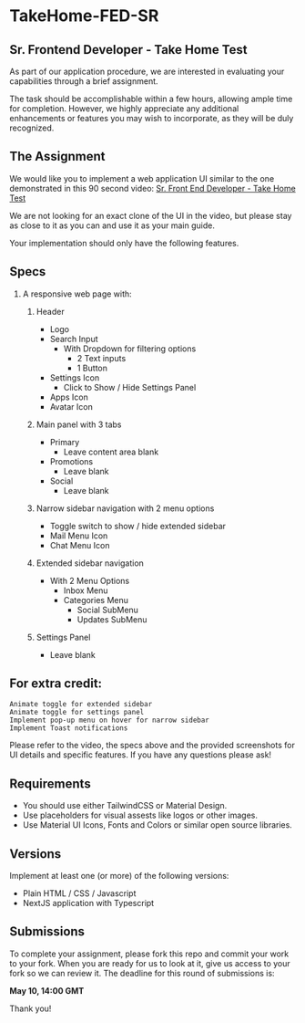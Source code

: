 # TakeHome-FED-SR
## Sr. Frontend Developer - Take Home Test 

As part of our application procedure, we are interested in evaluating your capabilities through a brief assignment. 

The task should be accomplishable within a few hours, allowing ample time for completion. However, we highly appreciate any additional enhancements or features you may wish to incorporate, as they will be duly recognized.

## The Assignment

We would like you to implement a web application UI
similar to the one demonstrated in this 90 second video: 
[Sr. Front End Developer - Take Home Test](https://youtu.be/lvr0cyrRw3A)

We are not looking for an exact clone of the UI in the video,
but please stay as close to it as you can and use it as your
main guide.

Your implementation should only have the following features.

## Specs

1. A responsive web page with:
    1.  Header
        - Logo
        - Search Input
            - With Dropdown for filtering options
                - 2 Text inputs
                - 1 Button
        - Settings Icon
            - Click to Show / Hide Settings Panel 
        - Apps Icon
        - Avatar Icon

    2.  Main panel with 3 tabs 
        - Primary
            - Leave content area blank
        - Promotions
            - Leave blank
        - Social
            - Leave blank
    3.  Narrow sidebar navigation with 2 menu options
        - Toggle switch to show / hide extended sidebar
        - Mail Menu Icon
        - Chat Menu Icon
    4.  Extended sidebar navigation
        - With 2 Menu Options
            - Inbox Menu
            - Categories Menu
                - Social SubMenu
                - Updates SubMenu
    5.  Settings Panel
        - Leave blank

## For extra credit:
    Animate toggle for extended sidebar
    Animate toggle for settings panel
    Implement pop-up menu on hover for narrow sidebar
    Implement Toast notifications 


Please refer to the video, the specs above and the provided screenshots for UI details and specific features. If you have
any questions please ask!


## Requirements

- You should use either TailwindCSS or Material Design.
- Use placeholders for visual assests like logos or other images.
- Use Material UI Icons, Fonts and Colors or similar open source libraries.


## Versions
Implement at least one (or more) of the following versions:

- Plain HTML / CSS / Javascript
- NextJS application with Typescript

## Submissions

To complete your assignment, please fork this repo and commit your work to your fork. When you are ready for us to look at it,
give us access to your fork so we can review it. 
The deadline for this round of submissions is:

**May 10, 14:00 GMT**

Thank you!





